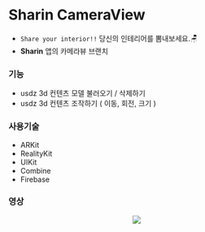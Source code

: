 # Sharin CameraView

- `Share your interior!!` 당신의 인테리어를 뽐내보세요.🪑
- **Sharin** 앱의 카메라뷰 브랜치

### 기능
- usdz 3d 컨텐츠 모델 불러오기 / 삭제하기
- usdz 3d 컨텐츠 조작하기 ( 이동, 회전, 크기 )

### 사용기술
- ARKit
- RealityKit
- UIKit
- Combine
- Firebase

### 영상

<p align=center>
    <img src=Sharin.gif>
</p>
